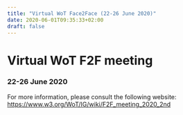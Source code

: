 ```yaml
---
title: "Virtual WoT Face2Face (22-26 June 2020)"
date: 2020-06-01T09:35:33+02:00
draft: false
---
```


# Virtual WoT F2F meeting
### 22-26 June 2020

For more information, please consult the following website:
https://www.w3.org/WoT/IG/wiki/F2F_meeting_2020_2nd
